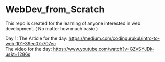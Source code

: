 # WebDev_from_Scratch

This repo is created for the learning of anyone interested in web development.
( No matter how much basic )

Day 1:
    The Article for the day: https://medium.com/codingurukul/intro-to-web-101-39ec07c707ec    
    The video for the day: https://www.youtube.com/watch?v=GZvSYJDk-us&t=1286s